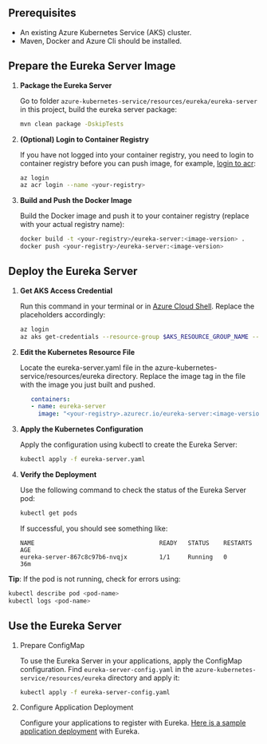 ## Prerequisites

- An existing Azure Kubernetes Service (AKS) cluster.
- Maven, Docker and Azure Cli should be installed.

## Prepare the Eureka Server Image
 
1. **Package the Eureka Server**

   Go to folder `azure-kubernetes-service/resources/eureka/eureka-server` in this project, build the eureka server package:

   ```bash
   mvn clean package -DskipTests
   ```

1. **(Optional) Login to Container Registry**

   If you have not logged into your container registry, you need to login to container registry before you can push image, for example, [login to acr](https://learn.microsoft.com/en-us/azure/container-registry/container-registry-get-started-docker-cli?tabs=azure-cli#log-in-to-a-registry):

   ```bash
   az login
   az acr login --name <your-registry>
   ```

1. **Build and Push the Docker Image**

   Build the Docker image and push it to your container registry (replace <your-registry> with your actual registry name):

   ```bash
   docker build -t <your-registry>/eureka-server:<image-version> .
   docker push <your-registry>/eureka-server:<image-version>
   ```

## Deploy the Eureka Server

1. **Get AKS Access Credential**

   Run this command in your terminal or in [Azure Cloud Shell](https://azure.microsoft.com/en-us/get-started/azure-portal/cloud-shell). Replace the placeholders accordingly:
   
   ```bash
   az login
   az aks get-credentials --resource-group $AKS_RESOURCE_GROUP_NAME --name $AKS_CLUSTER_NAME --subscription $AKS_SUBSCRIPTION_ID --admin
   ```

1. **Edit the Kubernetes Resource File**

   Locate the eureka-server.yaml file in the azure-kubernetes-service/resources/eureka directory. Replace the image tag in the file with the image you just built and pushed.

   ```yaml
      containers:
      - name: eureka-server
        image: "<your-registry>.azurecr.io/eureka-server:<image-version>"
   ```

1. **Apply the Kubernetes Configuration**

   Apply the configuration using kubectl to create the Eureka Server:

   ```bash
   kubectl apply -f eureka-server.yaml
   ```

1. **Verify the Deployment**

   Use the following command to check the status of the Eureka Server pod:

   ```bash
   kubectl get pods
   ```

   If successful, you should see something like:

   ```
   NAME                                   READY   STATUS    RESTARTS   AGE
   eureka-server-867c8c97b6-nvqjx         1/1     Running   0          36m
   ```

  **Tip**: If the pod is not running, check for errors using:
  
  ```bash
  kubectl describe pod <pod-name>
  kubectl logs <pod-name>
  ```
  
## Use the Eureka Server

1. Prepare ConfigMap

   To use the Eureka Server in your applications, apply the ConfigMap configuration. Find `eureka-server-config.yaml` in the `azure-kubernetes-service/resources/eureka` directory and apply it:

   ```bash
   kubectl apply -f eureka-server-config.yaml
   ```

2. Configure Application Deployment

   Configure your applications to register with Eureka. [Here is a sample application deployment](#todo-add-link) with Eureka.
